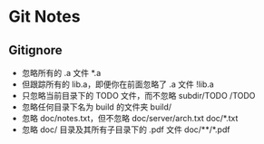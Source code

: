 # Git Notes

## Gitignore

- 忽略所有的 .a 文件 
*.a
- 但跟踪所有的 lib.a，即便你在前面忽略了 .a 文件 
!lib.a
- 只忽略当前目录下的 TODO 文件，而不忽略 subdir/TODO 
/TODO
- 忽略任何目录下名为 build 的文件夹 
build/
- 忽略 doc/notes.txt，但不忽略 doc/server/arch.txt 
doc/*.txt
- 忽略 doc/ 目录及其所有子目录下的 .pdf 文件 
doc/**/*.pdf